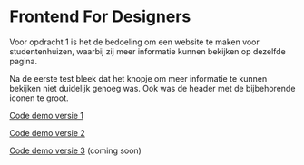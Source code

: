 # Frontend For Designers

Voor opdracht 1 is het de bedoeling om een website te maken voor studentenhuizen, waarbij zij meer informatie kunnen bekijken op dezelfde pagina.

Na de eerste test bleek dat het knopje om meer informatie te kunnen bekijken niet duidelijk genoeg was. Ook was de header met de bijbehorende iconen te groot.

[Code demo versie 1](FFDweek1/v1/html1)

[Code demo versie 2](FFDweek1/v2/html2)

[Code demo versie 3](FFDweek1/v3/html3) (coming soon)
